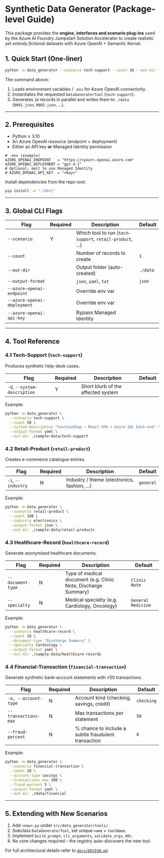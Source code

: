 # Synthetic Data Generator (Package-level Guide)

This package provides the **engine, interfaces and scenario plug-ins** used by
the Azure AI Foundry Jumpstart Solution Accelerator to create realistic yet
*entirely fictional* datasets with Azure OpenAI + Semantic Kernel.

## 1. Quick Start (One-liner)

```bash
python -m data_generator --scenario tech-support --count 10 --out-dir ./data
```

The command above:

1. Loads environment variables / `.env` for Azure OpenAI connectivity.  
2. Instantiates the requested `DataGeneratorTool` (`tech-support`).  
3. Generates `10` records in parallel and writes them to `./data`  
   (`0001.json`, `0002.json`, …).

---

## 2. Prerequisites

- Python ≥ 3.10
- An Azure OpenAI resource (endpoint + deployment)  
- Either an API key **or** Managed Identity permission

```dotenv
# .env (example)
AZURE_OPENAI_ENDPOINT   = "https://<your>.openai.azure.com"
AZURE_OPENAI_DEPLOYMENT = "gpt-4-1"
# Optional; omit to use Managed Identity
# AZURE_OPENAI_API_KEY  = "<key>"
```

Install dependencies from the repo root:

```bash
pip install -e ".[dev]"
```

---

## 3. Global CLI Flags

| Flag                         | Required | Description                                               | Default  |
|------------------------------|----------|-----------------------------------------------------------|----------|
| `--scenario`                 | Y        | Which tool to run (`tech-support`, `retail-product`, ...) |          |
| `--count`                    |          | Number of records to create                               | `1`      |
| `--out-dir`                  |          | Output folder (auto-created)                              | `./data` |
| `--output-format`            |          | `json`, `yaml`, `txt`                                     | `json`   |
| `--azure-openai-endpoint`    |          | Override env var                                          |          |
| `--azure-openai-deployment`  |          | Override env var                                          |          |
| `--azure-openai-api-key`     |          | Bypass Managed Identity                                   |          |

---

## 4. Tool Reference

### 4.1 Tech-Support (`tech-support`)

Produces synthetic help-desk cases.

| Flag                         | Required | Description                        | Default  |
|------------------------------|----------|------------------------------------|----------|
| `-d`, `--system-description` | Y        | Short blurb of the affected system |          |

Example:

```bash
python -m data_generator \
  --scenario tech-support \
  --count 50 \
  --system-description "ContosoShop – React SPA + Azure SQL back-end" \
  --output-format yaml \
  --out-dir ./sample-data/tech-support
```

### 4.2 Retail-Product (`retail-product`)

Creates e-commerce catalogue entries.

| Flag               | Required | Description                                  | Default   |
|--------------------|----------|----------------------------------------------|-----------|
| `-i`, `--industry` | N        | Industry / theme (electronics, fashion, ...) | `general` |

Example:

```bash
python -m data_generator \
  --scenario retail-product \
  --count 100 \
  --industry electronics \
  --output-format json \
  --out-dir ./sample-data/retail-products
```

### 4.3 Healthcare-Record (`healthcare-record`)

Generate anonymized healthcare documents.

| Flag               | Required | Description                                                      | Default            |
|--------------------|----------|------------------------------------------------------------------|--------------------|
| `--document-type`  | N        | Type of medical document (e.g. Clinic Note, Discharge Summary)   | `Clinic Note`      |
| `--specialty`      | N        | Medical specialty (e.g. Cardiology, Oncology)                    | `General Medicine` |

Example:

```bash
python -m data_generator \
  --scenario healthcare-record \
  --count 10 \
  --document-type "Discharge Summary" \
  --specialty Cardiology \
  --output-format yaml \
  --out-dir ./sample-data/healthcare-records
```

### 4.4 Financial-Transaction (`financial-transaction`)

Generate synthetic bank-account statements with ≥50 transactions.

| Flag                  | Required | Description                                        | Default    |
|-----------------------|----------|----------------------------------------------------|------------|
| `-a, --account-type`  | N        | Account kind (checking, savings, credit)           | `checking` |
| `--transactions-max`  | N        | Max transactions per statement                     | `50`       |
| `--fraud-percent`     | N        | % chance to include a subtle fraudulent transaction| `0`        |

Example:

```bash
python -m data_generator \
  --scenario financial-transaction \
  --count 20 \
  --account-type savings \
  --transactions-max 100 \
  --fraud-percent 5 \
  --output-format yaml \
  --out-dir ./data/financial
```

---

## 5.  Extending with New Scenarios

1. Add `<new>.py` under `src/data_generator/tools/`.
2. Subclass `DataGeneratorTool`, set unique `name` + `toolName`.
3. Implement `build_prompt`, `cli_arguments`, `validate_args`, etc.
4. No core changes required – the registry auto-discovers the new tool.

For full architectural details refer to
[`docs/DESIGN.md`](../docs/DESIGN.md).
